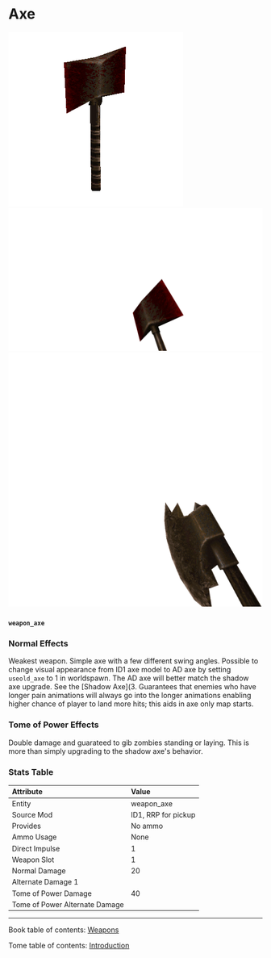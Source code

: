 # Axe

![Picture](img/weapon_axe.png) ![Picture](img/v_axe.png) ![Picture](img/v_adaxe.png)

#### `weapon_axe`

### Normal Effects
Weakest weapon. Simple axe with a few different swing angles. Possible to
change visual appearance from ID1 axe model to AD axe by setting `useold_axe`
to 1 in worldspawn. The AD axe will better match the shadow axe upgrade. See
the [Shadow Axe](3. Guarantees that enemies who have longer pain animations
will always go into the longer animations enabling higher chance of player to
land more hits; this aids in axe only map starts.

### Tome of Power Effects
Double damage and guarateed to gib zombies standing or laying. This is more
than simply upgrading to the shadow axe's behavior.

### Stats Table

|Attribute                     |Value                          |
|:-----------------------------|:------------------------------|
|Entity                        |weapon_axe                     |
|Source Mod                    |ID1, RRP for pickup            |
|Provides                      |No ammo                        |
|Ammo Usage                    |None                           |
|Direct Impulse                |1                              |
|Weapon Slot                   |1                              |
|Normal Damage                 |20                             |
|Alternate Damage 1            |                               |
|Tome of Power Damage          |40                             |
|Tome of Power Alternate Damage|                               |


-------------------------------------------------------------------------------
Book table of contents: [Weapons](3.0-Weapons.md)
<br />

Tome table of contents: [Introduction](1.0-Introduction.md)
